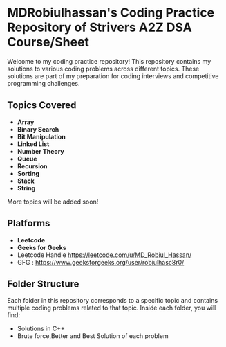 # MDRobiulhassan's Coding Practice Repository of Strivers A2Z DSA Course/Sheet

Welcome to my coding practice repository! This repository contains my solutions to various coding problems across different topics. These solutions are part of my preparation for coding interviews and competitive programming challenges.

## Topics Covered

- **Array**
- **Binary Search**
- **Bit Manipulation**
- **Linked List**
- **Number Theory**
- **Queue**
- **Recursion**
- **Sorting**
- **Stack**
- **String**

More topics will be added soon!

## Platforms
- **Leetcode**
- **Geeks for Geeks**
- Leetcode Handle https://leetcode.com/u/MD_Robiul_Hassan/
- GFG : https://www.geeksforgeeks.org/user/robiulhasc8r0/

## Folder Structure

Each folder in this repository corresponds to a specific topic and contains multiple coding problems related to that topic. Inside each folder, you will find:

- Solutions in C++ 
- Brute force,Better and Best Solution of each problem

